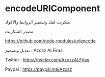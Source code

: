 # encodeURIComponent

سكربت لفك وتشفير الروابط والاكواد


مصدر السكربت

https://github.com/node-modules/urlencode


تعديل وتصميم : Azozz ALFiras


Twitter : https://twitter.com/AzozzALFiras


Paypal : https://paypal.me/Azozz
